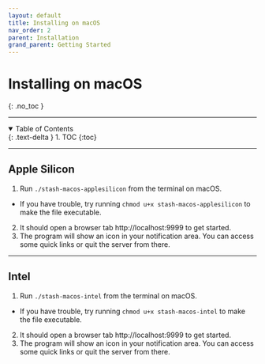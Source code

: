 ```yaml
---
layout: default
title: Installing on macOS
nav_order: 2
parent: Installation
grand_parent: Getting Started
---
```

# **Installing on macOS**
{: .no_toc }

---

<details open markdown="block">
  <summary>
    Table of Contents
  </summary>
  {: .text-delta }
1. TOC
{:toc}
</details>

---

## Apple Silicon

1. Run `./stash-macos-applesilicon` from the terminal on macOS.
  - If you have trouble, try running `chmod u+x stash-macos-applesilicon` to make the file executable.
2. It should open a browser tab http://localhost:9999 to get started.
3. The program will show an icon in your notification area. You can access some quick links or quit the server from there.

---

## Intel

1. Run `./stash-macos-intel` from the terminal on macOS.
  - If you have trouble, try running `chmod u+x stash-macos-intel` to make the file executable.
2. It should open a browser tab http://localhost:9999 to get started.
3. The program will show an icon in your notification area. You can access some quick links or quit the server from there.